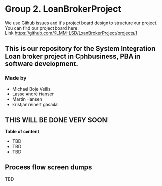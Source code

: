 # Group 2. LoanBrokerProject
We use Github issues and it's project board design to structure our project. You can find our project board here:<br/>
Link https://github.com/KLMM-LSD/LoanBrokerProject/projects/1
  
This is our repository for the System Integration Loan broker project in Cphbusiness, PBA in software development.
--
### Made by:
- Michael Boje Veilis
- Lasse André Hansen
- Martin Hansen
- kristjan reinert gásadal

## THIS WILL BE DONE VERY SOON!

**Table of content**
- TBD
- TBD
- TBD

## Process flow screen dumps
TBD
